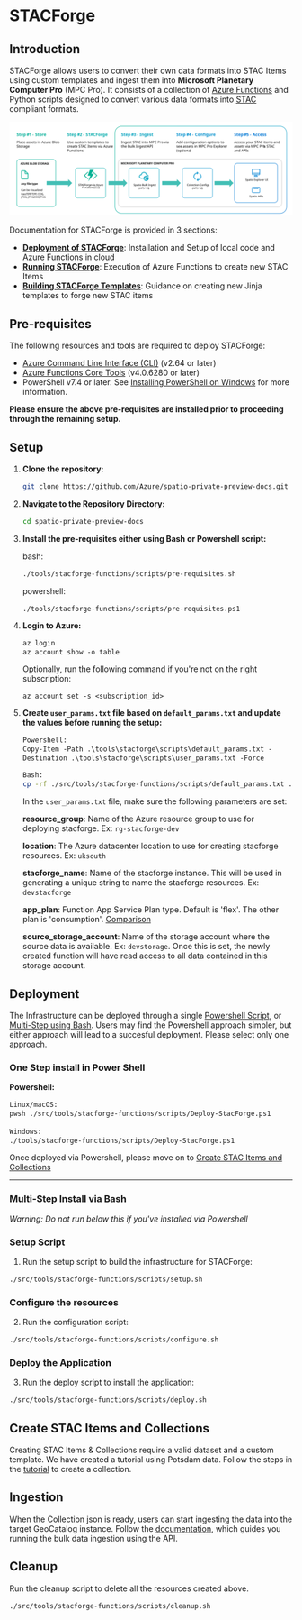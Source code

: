 # STACForge

## Introduction

STACForge allows users to convert their own data formats into STAC Items using custom templates and ingest them into **Microsoft Planetary Computer Pro** (MPC Pro). It consists of a collection of [Azure Functions](https://learn.microsoft.com/en-us/azure/azure-functions/functions-overview?pivots=programming-language-python) and Python scripts designed to convert various data formats into [STAC](https://stacspec.org/) compliant formats.
<div style="text-align: center;">
  <img src="stacforge_diagram.svg" alt="STAC Forge Diagram">
</div>

Documentation for STACForge is provided in 3 sections:
* [**Deployment of STACForge**](#setup-and-deployment): Installation and Setup of local code and Azure Functions in cloud
* [**Running STACForge**](../stacforge-functions/doc/potsdam_tutorial.md): Execution of Azure Functions to create new STAC Items
* [**Building STACForge Templates**](../stacforge-functions/doc/templates.md): Guidance on creating new Jinja templates to forge new STAC items 

## Pre-requisites

The following resources and tools are required to deploy STACForge:

- [Azure Command Line Interface (CLI)](https://learn.microsoft.com/cli/azure/) (v2.64 or later)
- [Azure Functions Core Tools](https://github.com/Azure/azure-functions-core-tools) (v4.0.6280 or later)
- PowerShell v7.4 or later. See [Installing PowerShell on Windows](https://learn.microsoft.com/en-us/powershell/scripting/install/installing-powershell-on-windows?view=powershell-7.4) for more information.

**Please ensure the above pre-requisites are installed prior to proceeding through the remaining setup.**

## Setup

<!-- Update this to Github Endpoint -->

1. **Clone the repository:**
   ```bash
   git clone https://github.com/Azure/spatio-private-preview-docs.git
   ```

2. **Navigate to the Repository Directory:**
   ```bash
   cd spatio-private-preview-docs
   ```

3. **Install the pre-requisites either using Bash or Powershell script:**
   
   bash:
   ```bash
   ./tools/stacforge-functions/scripts/pre-requisites.sh
   ```
   powershell:
   ```pwsh
   ./tools/stacforge-functions/scripts/pre-requisites.ps1 
   ```

4. **Login to Azure:**
   ```azcli
   az login
   az account show -o table
   ```
   Optionally, run the following command if you're not on the right subscription:
   ```azcli
   az account set -s <subscription_id>
   ```

5. **Create `user_params.txt` file based on `default_params.txt` and update the values before running the setup:**

   ```psh
   Powershell:
   Copy-Item -Path .\tools\stacforge\scripts\default_params.txt -Destination .\tools\stacforge\scripts\user_params.txt -Force    
   ```
   ```bash
   Bash: 
   cp -rf ./src/tools/stacforge-functions/scripts/default_params.txt ./src/tools/stacforge-functions/scripts/user_params.txt
   ```


   In the `user_params.txt` file, make sure the following parameters are set:

   **resource_group**: Name of the Azure resource group to use for deploying stacforge. Ex: `rg-stacforge-dev`

   **location**: The Azure datacenter location to use for creating stacforge resources. Ex: `uksouth`

   **stacforge_name**: Name of the stacforge instance. This will be used in generating a unique string to name the stacforge resources. Ex: `devstacforge`

   **app_plan**: Function App Service Plan type. Default is 'flex'. The other plan is 'consumption'. [Comparison](https://learn.microsoft.com/en-us/azure/azure-functions/flex-consumption-plan#benefits)

   **source_storage_account**: Name of the storage account where the source data is available. Ex: `devstorage`. Once this is set, the newly created function will have read access to all data contained in this storage account. 



## Deployment

The Infrastructure can be deployed through a single [Powershell Script](#one-step-install-in-power-shell), or [Multi-Step using Bash](#multi-step-install-via-bash). Users may find the Powershell approach simpler, but either approach will lead to a succesful deployment. Please select only one approach. 

### One Step install in Power Shell

**Powershell:**
   ```pwsh
   Linux/macOS: 
   pwsh ./src/tools/stacforge-functions/scripts/Deploy-StacForge.ps1

Windows:
./tools/stacforge-functions/scripts/Deploy-StacForge.ps1  
```

Once deployed via Powershell, please move on to [Create STAC Items and Collections](#create-stac-items-and-collections)

----

### Multi-Step Install via Bash

*Warning: Do not run below this if you've installed via Powershell*

### Setup Script

1. Run the setup script to build the infrastructure for STACForge:

```bash
./src/tools/stacforge-functions/scripts/setup.sh
```

### Configure the resources

2. Run the configuration script:

```bash
./src/tools/stacforge-functions/scripts/configure.sh
```

### Deploy the Application

3. Run the deploy script to install the application:

```bash
./src/tools/stacforge-functions/scripts/deploy.sh
```

## Create STAC Items and Collections

Creating STAC Items & Collections require a valid dataset and a custom template. We have created a tutorial using Potsdam data. Follow the steps in the [tutorial](../stacforge-functions/doc/potsdam_tutorial.md) to create a collection.

## Ingestion

When the Collection json is ready, users can start ingesting the data into the target GeoCatalog instance. 
Follow the [documentation](https://github.com/Azure/spatio-private-preview-docs/blob/main/quickstarts/bulk-ingestion-api.md), which guides you running the bulk data ingestion using the API.



## Cleanup

Run the cleanup script to delete all the resources created above. 

```bash
./src/tools/stacforge-functions/scripts/cleanup.sh
```
